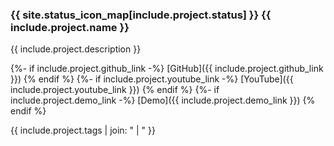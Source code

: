 ### {{ site.status_icon_map[include.project.status] }} {{ include.project.name }}

{{ include.project.description }}

{%- if include.project.github_link -%}
[GitHub]({{ include.project.github_link }})
{% endif %}
{%- if include.project.youtube_link -%}
[YouTube]({{ include.project.youtube_link }})
{% endif %}
{%- if include.project.demo_link -%}
[Demo]({{ include.project.demo_link }})
{% endif %}

{{ include.project.tags | join: " \| " }}
